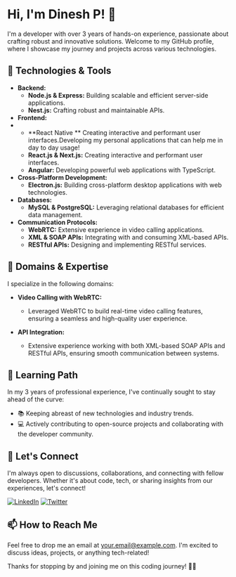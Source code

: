 # Hi, I'm Dinesh P! 👋

I'm a developer with over 3 years of hands-on experience, passionate about crafting robust and innovative solutions. Welcome to my GitHub profile, where I showcase my journey and projects across various technologies.

## 🔧 Technologies & Tools

- **Backend:**
  - **Node.js & Express:** Building scalable and efficient server-side applications.
  - **Nest.js:** Crafting robust and maintainable APIs.
- **Frontend:**
- - **React Native ** Creating interactive and performant user interfaces.Developing my personal applications that can help me in day to day usage!
  - **React.js & Next.js:** Creating interactive and performant user interfaces.
  - **Angular:** Developing powerful web applications with TypeScript.
- **Cross-Platform Development:**
  - **Electron.js:** Building cross-platform desktop applications with web technologies.
- **Databases:**
  - **MySQL & PostgreSQL:** Leveraging relational databases for efficient data management.
- **Communication Protocols:**
  - **WebRTC:** Extensive experience in video calling applications.
  - **XML & SOAP APIs:** Integrating with and consuming XML-based APIs.
  - **RESTful APIs:** Designing and implementing RESTful services.

## 🚀 Domains & Expertise

I specialize in the following domains:

- **Video Calling with WebRTC:**
  - Leveraged WebRTC to build real-time video calling features, ensuring a seamless and high-quality user experience.

- **API Integration:**
  - Extensive experience working with both XML-based SOAP APIs and RESTful APIs, ensuring smooth communication between systems.

## 🌱 Learning Path

In my 3 years of professional experience, I've continually sought to stay ahead of the curve:

- 📚 Keeping abreast of new technologies and industry trends.
- 💻 Actively contributing to open-source projects and collaborating with the developer community.

## 🤝 Let's Connect

I'm always open to discussions, collaborations, and connecting with fellow developers. Whether it's about code, tech, or sharing insights from our experiences, let's connect!

[![LinkedIn](https://img.shields.io/badge/LinkedIn-Connect-blue)](https://www.linkedin.com/in/your-linkedin-profile/)
[![Twitter](https://img.shields.io/badge/Twitter-Follow-green)](https://twitter.com/your-twitter-handle)

## 📫 How to Reach Me

Feel free to drop me an email at [your.email@example.com](mailto:your.email@example.com). I'm excited to discuss ideas, projects, or anything tech-related!

Thanks for stopping by and joining me on this coding journey! 🚀✨
